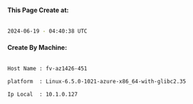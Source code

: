 
   
#### This Page Create at:

```bash

2024-06-19 - 04:40:38 UTC

```

#### Create By Machine:

```bash

Host Name : fv-az1426-451

platform  : Linux-6.5.0-1021-azure-x86_64-with-glibc2.35

Ip Local  : 10.1.0.127

```

